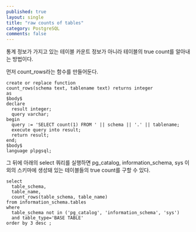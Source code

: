 ```yaml
---
published: true
layout: single
title: "raw counts of tables"
category: PostgreSQL
comments: false
---
```


통계 정보가 가지고 있는 테이블 카운트 정보가 아니라 테이블의 true count를 알아내는 방법이다. 

먼저 count_rows라는 함수를 만들어둔다. 

```
create or replace function 
count_rows(schema text, tablename text) returns integer
as
$body$
declare
  result integer;
  query varchar;
begin
  query := 'SELECT count(1) FROM ' || schema || '.' || tablename;
  execute query into result;
  return result;
end;
$body$
language plpgsql;
```
그 뒤에 아래의 select 쿼리를 실행하면 pg_catalog, information_schema, sys 이외의 스키마에 생성돼 있는 테이블들의 true count를 구할 수 있다. 

```
select 
  table_schema,
  table_name, 
  count_rows(table_schema, table_name)
from information_schema.tables
where 
  table_schema not in ('pg_catalog', 'information_schema', 'sys') 
  and table_type='BASE TABLE'
order by 3 desc ;
```